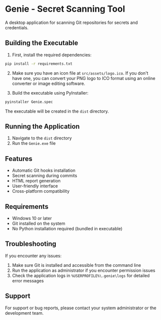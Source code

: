 # Genie - Secret Scanning Tool

A desktop application for scanning Git repositories for secrets and credentials.

## Building the Executable

1. First, install the required dependencies:
```bash
pip install -r requirements.txt
```

2. Make sure you have an icon file at `src/assets/logo.ico`. If you don't have one, you can convert your PNG logo to ICO format using an online converter or image editing software.

3. Build the executable using PyInstaller:
```bash
pyinstaller Genie.spec
```

The executable will be created in the `dist` directory.

## Running the Application

1. Navigate to the `dist` directory
2. Run the `Genie.exe` file

## Features

- Automatic Git hooks installation
- Secret scanning during commits
- HTML report generation
- User-friendly interface
- Cross-platform compatibility

## Requirements

- Windows 10 or later
- Git installed on the system
- No Python installation required (bundled in executable)

## Troubleshooting

If you encounter any issues:

1. Make sure Git is installed and accessible from the command line
2. Run the application as administrator if you encounter permission issues
3. Check the application logs in `%USERPROFILE%\.genie\logs` for detailed error messages

## Support

For support or bug reports, please contact your system administrator or the development team.
